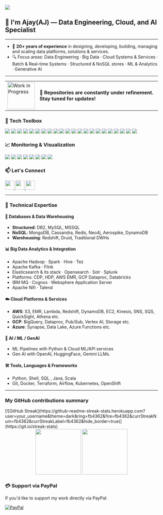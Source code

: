 ![](https://komarev.com/ghpvc/?username=ajaykuma&color=fb4362)
<h2 align="left">👋 I'm Ajay(AJ) — Data Engineering, Cloud, and AI Specialist</h2>

---

-  💼 **20+ years of experience** in designing, developing, building, managing and scaling data platforms, solutions & services.
-  🔍 Focus areas: Data Engineering · Big Data · Cloud Systems & Services · Batch & Real-time Systems · Structured & NoSQL stores · ML & Analytics  · Generative AI 

---
<table>
  <tr>
    <td><img src="https://github.com/ajaykuma/MyOtherData/blob/main/running_businessman_emphasized_transparent.gif" alt="Work in Progress" width="90"/></td>
    <td><strong>🚧 Repositories are constantly under refinement. Stay tuned for updates!</strong></td>
  </tr>
</table>

### 🧰 Tech Toolbox

<div align="left">
  <img src="https://img.shields.io/badge/Python-3776AB?style=for-the-badge&logo=python&logoColor=white"/>
  <img src="https://img.shields.io/badge/SQL-025E8C?style=for-the-badge&logo=sqlite&logoColor=white"/>
  <img src="https://img.shields.io/badge/DB2-0033A0?style=for-the-badge&logo=ibm&logoColor=white"/>
  <img src="https://img.shields.io/badge/Cognos-052FAD?style=for-the-badge&logo=ibm&logoColor=white"/>
  <img src="https://img.shields.io/badge/IBM%20MQ-054ADA?style=for-the-badge&logo=ibm&logoColor=white"/>
  <img src="https://img.shields.io/badge/WebSphere-1C1C1C?style=for-the-badge&logo=ibm&logoColor=white"/>
  <img src="https://img.shields.io/badge/Elasticsearch-005571?style=for-the-badge&logo=elasticsearch&logoColor=white"/>
  <img src="https://img.shields.io/badge/Apache%20NiFi-003A70?style=for-the-badge&logo=apache&logoColor=white"/>
  <img src="https://img.shields.io/badge/Kubernetes-326CE5?style=for-the-badge&logo=kubernetes&logoColor=white"/>
  <img src="https://img.shields.io/badge/Hadoop-66CCFF?style=for-the-badge&logo=apachehadoop&logoColor=black"/>
  <img src="https://img.shields.io/badge/Spark-E25A1C?style=for-the-badge&logo=apachespark&logoColor=white"/>
  <img src="https://img.shields.io/badge/Kafka-231F20?style=for-the-badge&logo=apachekafka&logoColor=white"/>
  <img src="https://img.shields.io/badge/Databricks-E42C64?style=for-the-badge&logo=databricks&logoColor=white"/>
  <img src="https://img.shields.io/badge/AWS-232F3E?style=for-the-badge&logo=amazonaws&logoColor=white"/>
  <img src="https://img.shields.io/badge/GCP-4285F4?style=for-the-badge&logo=googlecloud&logoColor=white"/>
  <img src="https://img.shields.io/badge/Azure-0078D4?style=for-the-badge&logo=microsoftazure&logoColor=white"/>
  <img src="https://img.shields.io/badge/MongoDB-47A248?style=for-the-badge&logo=mongodb&logoColor=white"/>
  <img src="https://img.shields.io/badge/Cassandra-1287B1?style=for-the-badge&logo=apachecassandra&logoColor=white"/>
  <img src="https://img.shields.io/badge/Redis-DC382D?style=for-the-badge&logo=redis&logoColor=white"/>
  <img src="https://img.shields.io/badge/Neo4j-008CC1?style=for-the-badge&logo=neo4j&logoColor=white"/>
  <img src="https://img.shields.io/badge/Docker-2496ED?style=for-the-badge&logo=docker&logoColor=white"/>
  <img src="https://img.shields.io/badge/Terraform-844FBA?style=for-the-badge&logo=terraform&logoColor=white"/>
</div>

### 📈 Monitoring & Visualization

<div align="left">
  <img src="https://img.shields.io/badge/Kibana-005571?style=for-the-badge&logo=kibana&logoColor=white"/>
  <img src="https://img.shields.io/badge/Tableau-E97627?style=for-the-badge&logo=tableau&logoColor=white"/>
  <img src="https://img.shields.io/badge/Superset-3A3A3A?style=for-the-badge&logo=apache&logoColor=white"/>
  <img src="https://img.shields.io/badge/Spotfire-0096D6?style=for-the-badge&logo=tibco&logoColor=white"/>
  <img src="https://img.shields.io/badge/Power%20BI-F2C811?style=for-the-badge&logo=powerbi&logoColor=black"/>
  <img src="https://img.shields.io/badge/Grafana-F46800?style=for-the-badge&logo=grafana&logoColor=white"/>
  <img src="https://img.shields.io/badge/Prometheus-E6522C?style=for-the-badge&logo=prometheus&logoColor=white"/>
  <img src="https://img.shields.io/badge/Ganglia-1B75BC?style=for-the-badge&logo=data&logoColor=white"/>
</div>

### 📫 Let's Connect

<div align="left">
  <a href="mailto:ajaykuma24@gmail.com" target="_blank">
    <img src="https://img.shields.io/badge/Gmail-D14836?style=for-the-badge&logo=gmail&logoColor=white" height="30" />
  </a>
  <a href="https://www.linkedin.com/in/ajay-k-singhal-95681027/" target="_blank">
    <img src="https://img.shields.io/badge/LinkedIn-0077B5?style=for-the-badge&logo=linkedin&logoColor=white" height="30" />
  </a>
  <a href="https://github.com/ajaykuma" target="_blank">
    <img src="https://img.shields.io/badge/GitHub-181717?style=for-the-badge&logo=github&logoColor=white" height="30" />
  </a>
</div>

---
### 🚀 Technical Expertise

#### 💾 Databases & Data Warehousing
- **Structured**: DB2, MySQL, MSSQL
- **NoSQL**: MongoDB, Cassandra, Redis, Neo4j, Aerospike, DynamoDB
- **Warehousing**: Redshift, Druid, Traditional DWHs

#### 📊 Big Data Analytics & Integration
- Apache Hadoop · Spark · Hive · Tez
- Apache Kafka · Flink
- Elasticsearch & its stack · Opensearch · Solr · Splunk
- Platforms: CDP, HDP, AWS EMR, GCP Dataproc, Databricks
- IBM MQ · Cognos · Websphere Application Server
- Apache Nifi · Talend

#### ☁️ Cloud Platforms & Services
- **AWS**: S3, EMR, Lambda, Redshift, DynamoDB, EC2, Kinesis, SNS, SQS, QuickSight, Athena etc.
- **GCP**: BigQuery, Dataproc, Pub/Sub, Vertex AI, Storage etc.
- **Azure**: Synapse, Data Lake, Azure Functions etc.

#### 🧠 AI / ML / GenAI
- ML Pipelines with Python & Cloud ML/API services  
- Gen AI with OpenAI, HuggingFace, Gemini LLMs.

#### 🛠️ Tools, Languages & Frameworks
- Python, Shell, SQL , Java, Scala
- Git, Docker, Terraform, Airflow, Kubernetes, OpenShift
---
<h3>My GitHub contributions summary</h3>
[![GitHub Streak](https://github-readme-streak-stats.herokuapp.com?user=your_username&theme=dark&ring=fb4362&fire=fb4362&currStreakNum=fb4362&currStreakLabel=fb4362&hide_border=true)](https://git.io/streak-stats)
<div align="center">
  <img src="https://github-readme-stats.vercel.app/api?username=ajaykuma&show_icons=true&theme=dracula&hide_border=false" height="150" />
  <img src="https://github-readme-stats.vercel.app/api/top-langs?username=ajaykuma&layout=compact&theme=dracula&hide_border=false" height="150" />
</div>



### 💳 Support via PayPal

If you'd like to support my work directly via PayPal:

[![PayPal](https://img.shields.io/badge/PayPal-Donate-blue.svg)](https://paypal.me/ajays1711?country.x=IN&locale.x=en_GB)

